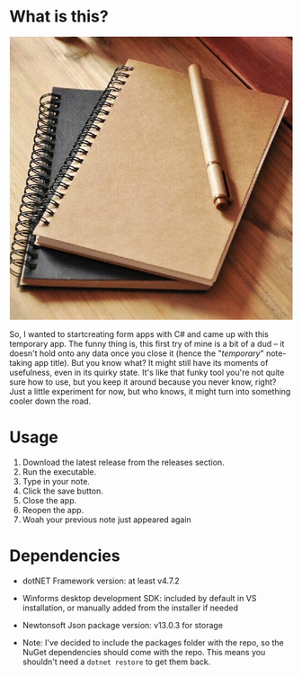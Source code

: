 # What is this?

![notebook](./s-l1200.jpg)

So, I wanted to startcreating form apps with C# and came up with this temporary app. The funny thing is, this first try of mine is a bit of a dud – it doesn't hold onto any data once you close it (hence the "_temporary_" note-taking app title). But you know what? It might still have its moments of usefulness, even in its quirky state. It's like that funky tool you're not quite sure how to use, but you keep it around because you never know, right? Just a little experiment for now, but who knows, it might turn into something cooler down the road.

# Usage

1. Download the latest release from the releases section.
2. Run the executable.
3. Type in your note.
4. Click the save button.
5. Close the app.
6. Reopen the app.
7. Woah your previous note just appeared again

# Dependencies

- dotNET Framework version: at least v4.7.2
- Winforms desktop development SDK: included by default in VS installation, or manually added from the installer if needed
- Newtonsoft Json package version: v13.0.3 for storage

- Note: I've decided to include the packages folder with the repo, so the NuGet dependencies should come with the repo. This means you shouldn't need a `dotnet restore` to get them back.
